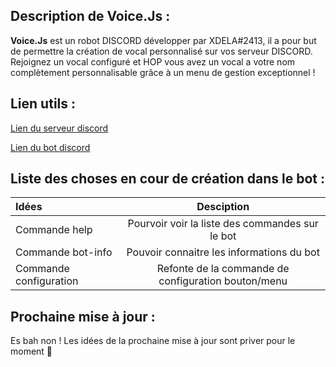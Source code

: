 ## Description de Voice.Js : 
**Voice.Js** est un robot DISCORD développer par XDELA#2413, il a pour but de permettre la création de vocal personnalisé sur vos serveur DISCORD. 
Rejoignez un vocal configuré et HOP vous avez un vocal a votre nom complètement personnalisable grâce à un menu de gestion exceptionnel !

## Lien utils : 
[Lien du serveur discord](https://discord.gg/HAmhTRZRSG) 

[Lien du bot discord](https://discord.com/api/oauth2/authorize?client_id=1105170621673001081&permissions=8&scope=bot)

## Liste des choses en cour de création dans le bot :
| Idées | Desciption |
| :---         |     :---:      |
| Commande help  | Pourvoir voir la liste des commandes sur le bot     |
| Commande bot-info   | Pouvoir connaitre les informations du bot     |
| Commande configuration   | Refonte de la commande de configuration bouton/menu     |

## Prochaine mise à jour : 
Es bah non ! Les idées de la prochaine mise à jour sont priver pour le moment 🤣
